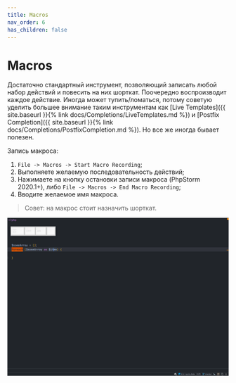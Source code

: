 ```yaml
---
title: Macros
nav_order: 6
has_children: false
---
```

# Macros

Достаточно стандартный инструмент, позволяющий записать любой набор действий и повесить на них шорткат. Поочередно воспроизводит каждое действие. Иногда может тупить/ломаться, потому советую уделить большее внимание таким инструментам как [Live Templates]({{ site.baseurl }}{% link docs/Completions/LiveTemplates.md %}) и [Postfix Completion]({{ site.baseurl }}{% link docs/Completions/PostfixCompletion.md %}).
Но все же иногда бывает полезен.

Запись макроса:
1. `File -> Macros -> Start Macro Recording`;
2. Выполняете желаемую последовательность действий;
3. Нажимаете на кнопку остановки записи макроса (PhpStorm 2020.1+), либо `File -> Macros -> End Macro Recording`;
4. Вводите желаемое имя макроса.

> Совет: на макрос стоит назначить шорткат.

![Macros usage example](assets/MacrosUsageExample.gif)
